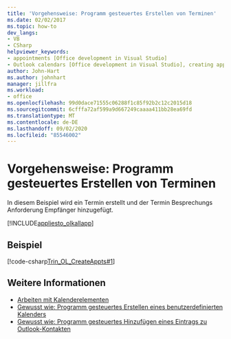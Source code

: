 ```yaml
---
title: 'Vorgehensweise: Programm gesteuertes Erstellen von Terminen'
ms.date: 02/02/2017
ms.topic: how-to
dev_langs:
- VB
- CSharp
helpviewer_keywords:
- appointments [Office development in Visual Studio]
- Outlook calendars [Office development in Visual Studio], creating appointments
author: John-Hart
ms.author: johnhart
manager: jillfra
ms.workload:
- office
ms.openlocfilehash: 99d0dace71555c06288f1c85f92b2c12c2015d18
ms.sourcegitcommit: 6cfffa72af599a9d667249caaaa411bb28ea69fd
ms.translationtype: MT
ms.contentlocale: de-DE
ms.lasthandoff: 09/02/2020
ms.locfileid: "85546002"
---
```

# <a name="how-to-programmatically-create-appointments"></a>Vorgehensweise: Programm gesteuertes Erstellen von Terminen
  In diesem Beispiel wird ein Termin erstellt und der Termin Besprechungs Anforderung Empfänger hinzugefügt.

 [!INCLUDE[appliesto_olkallapp](../vsto/includes/appliesto-olkallapp-md.md)]

## <a name="example"></a>Beispiel
 [!code-csharp[Trin_OL_CreateAppts#1](../vsto/codesnippet/CSharp/Trin_OL_CreateAppts/thisaddin.cs#1)]

## <a name="see-also"></a>Weitere Informationen
- [Arbeiten mit Kalenderelementen](../vsto/working-with-calendar-items.md)
- [Gewusst wie: Programm gesteuertes Erstellen eines benutzerdefinierten Kalenders](../vsto/how-to-programmatically-create-a-custom-calendar.md)
- [Gewusst wie: Programm gesteuertes Hinzufügen eines Eintrags zu Outlook-Kontakten](../vsto/how-to-programmatically-add-an-entry-to-outlook-contacts.md)
